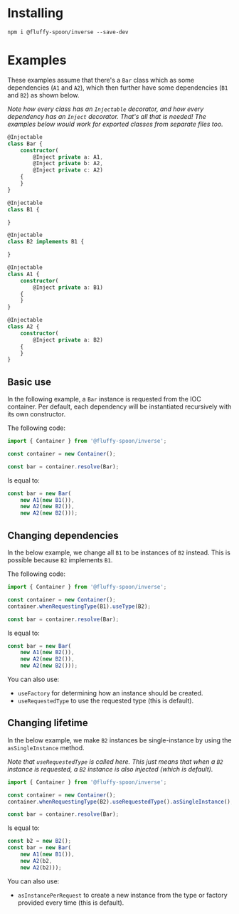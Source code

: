 # Installing
`npm i @fluffy-spoon/inverse --save-dev`

# Examples
These examples assume that there's a `Bar` class which as some dependencies (`A1` and `A2`), which then further have some dependencies (`B1` and `B2`) as shown below.

_Note how every class has an `Injectable` decorator, and how every dependency has an `Inject` decorator. That's all that is needed! The examples below would work for exported classes from separate files too._

```typescript
@Injectable
class Bar {
    constructor(
        @Inject private a: A1, 
        @Inject private b: A2, 
        @Inject private c: A2) 
    {
    }
}

@Injectable
class B1 {

}

@Injectable
class B2 implements B1 {

}

@Injectable
class A1 {
    constructor(
        @Inject private a: B1) 
    {
    }
}

@Injectable
class A2 {
    constructor(
        @Inject private a: B2) 
    {
    }
}
```

## Basic use
In the following example, a `Bar` instance is requested from the IOC container. Per default, each dependency will be instantiated recursively with its own constructor.

The following code:

```typescript
import { Container } from '@fluffy-spoon/inverse';

const container = new Container();

const bar = container.resolve(Bar);
```

Is equal to:

```typescript
const bar = new Bar(
    new A1(new B1()),
    new A2(new B2()),
    new A2(new B2()));
```

## Changing dependencies
In the below example, we change all `B1` to be instances of `B2` instead. This is possible because `B2` implements `B1`.

The following code:

```typescript
import { Container } from '@fluffy-spoon/inverse';

const container = new Container();
container.whenRequestingType(B1).useType(B2);

const bar = container.resolve(Bar);
```

Is equal to:

```typescript
const bar = new Bar(
    new A1(new B2()),
    new A2(new B2()),
    new A2(new B2()));
```

You can also use:
- `useFactory` for determining how an instance should be created.
- `useRequestedType` to use the requested type (this is default).

## Changing lifetime
In the below example, we make `B2` instances be single-instance by using the `asSingleInstance` method.

_Note that `useRequestedType` is called here. This just means that when a `B2` instance is requested, a `B2` instance is also injected (which is default)._

```typescript
import { Container } from '@fluffy-spoon/inverse';

const container = new Container();
container.whenRequestingType(B2).useRequestedType().asSingleInstance();

const bar = container.resolve(Bar);
```

Is equal to:

```typescript
const b2 = new B2();
const bar = new Bar(
    new A1(new B1()),
    new A2(b2,
    new A2(b2)));
```

You can also use:
- `asInstancePerRequest` to create a new instance from the type or factory provided every time (this is default).
